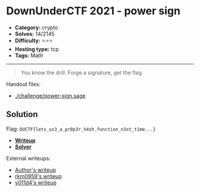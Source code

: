 # DownUnderCTF 2021 - power sign

- **Category:** crypto
- **Solves:** 14/2145
- **Difficulty:** ⭐️⭐️⭐️
- **Hosting type:** tcp
- **Tags:** Math

---

> You know the drill. Forge a signature, get the flag.


Handout files:

- [./challenge/power-sign.sage](./challenge/power-sign.sage)

## Solution

Flag: `DUCTF{lets_us3_a_pr0p3r_h4sh_function_n3xt_t1me...}`

- [**Writeup**](./solve/writeup.ipynb)
- [**Solver**](./solve/solv.sage)

External writeups:

- [Author&#39;s writeup](https://jsur.in/posts/2021-09-26-ductf-2021-writeups#power-sign)
- [rkm0959&#39;s writeup](https://rkm0959.tistory.com/239)
- [y011d4&#39;s writeup](https://blog.y011d4.com/20210926-ductf-writeup#power-sign)


